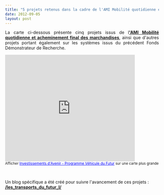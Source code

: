 ```yaml
---
title: "5 projets retenus dans la cadre de l'AMI Mobilité quotidienne et acheminement final des marchandises"
date: 2012-09-05
layout: post
---
```


<p style="text-align: justify;">La carte ci-dessous présente cinq projets issus de l<a href="/2011/01/lademe-lance-un-appel-a-manifestations-dinteret-deplacements-quotidiens-des-personnes-et-acheminemen.html" target="_blank"><strong>'AMI Mobilité quotidienne et acheminement final des marchandises</strong></a>, ainsi que d'autres projets portant également sur les systèmes issus du précédent Fonds Démonstrateur de Recherche.</p> <iframe width="425" height="350" frameborder="0" scrolling="no" marginheight="0" marginwidth="0" src="https://maps.google.fr/maps/ms?msa=0&msid=205855594408780948467.0004b4833632a620154f4&hl=fr&ie=UTF8&t=h&ll=46.920255,3.735352&spn=10.507392,18.676758&z=5&output=embed"></iframe><br /><small>Afficher <a href="https://maps.google.fr/maps/ms?msa=0&msid=205855594408780948467.0004b4833632a620154f4&hl=fr&ie=UTF8&t=h&ll=46.920255,3.735352&spn=10.507392,18.676758&z=5&source=embed" style="color:#0000FF;text-align:left">Investissements d'Avenir - Programme Véhicule du Futur</a> sur une carte plus grande</small> <p style="text-align: justify;"> </p> <p>Un blog spécifique a été créé pour suivre l'avancement de ces projets : <a href="/les_transports_du_futur_l/" target="_blank"><strong>/les_transports_du_futur_l/</strong></a></p>